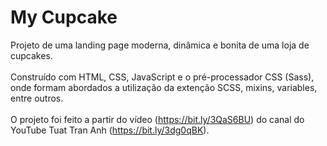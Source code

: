 # My Cupcake
 
Projeto de uma landing page moderna, dinâmica e bonita de uma loja de cupcakes. <br /><br />
Construído com HTML, CSS, JavaScript e o pré-processador CSS (Sass), onde formam abordados a utilização da extenção SCSS, mixins, variables, entre outros. <br /> <br/>
O projeto foi feito a partir do vídeo (https://bit.ly/3QaS6BU) do canal do YouTube Tuat Tran Anh (https://bit.ly/3dg0qBK).
